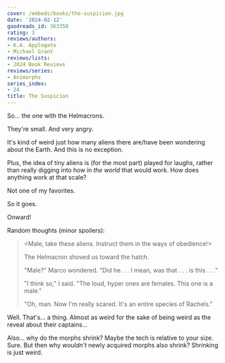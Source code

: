```yaml
---
cover: /embeds/books/the-suspicion.jpg
date: '2024-02-12'
goodreads_id: 363350
rating: 3
reviews/authors:
- K.A. Applegate
- Michael Grant
reviews/lists:
- 2024 Book Reviews
reviews/series:
- Animorphs
series_index:
- 24
title: The Suspicion
---
```

So... the one with the Helmacrons. 

They're small. And very angry. 

It's kind of weird just how many aliens there are/have been wondering about the Earth. And this is no exception. 

Plus, the idea of tiny aliens is (for the most part) played for laughs, rather than really digging into how in *the world* that would work. How does anything work at that scale? 

Not one of my favorites. 

So it goes. 

Onward!

<!--more-->

Random thoughts (minor spoilers):

> <Male, take these aliens. Instruct them in the ways of obedience!>
> 
> The Helmacron shoved us toward the hatch.
> 
> "Male?" Marco wondered. "Did he. . . I mean, was that . . . is this . . ."
> 
> "I think so," I said. "The loud, hyper ones are females. This one is a male."
> 
> "Oh, man. Now I'm really scared. It's an entire species of Rachels."

Well. That's... a thing. Almost as weird for the sake of being weird as the reveal about their captains...

Also... why do the morphs shrink? Maybe the tech is relative to your size. Sure. But then why *wouldn't* newly acquired morphs also shrink? Shrinking is just weird. 